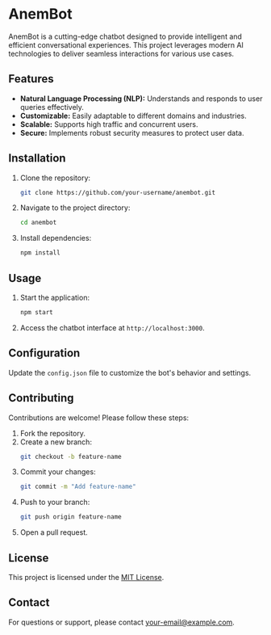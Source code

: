 # AnemBot

AnemBot is a cutting-edge chatbot designed to provide intelligent and efficient conversational experiences. This project leverages modern AI technologies to deliver seamless interactions for various use cases.

## Features

- **Natural Language Processing (NLP):** Understands and responds to user queries effectively.
- **Customizable:** Easily adaptable to different domains and industries.
- **Scalable:** Supports high traffic and concurrent users.
- **Secure:** Implements robust security measures to protect user data.

## Installation

1. Clone the repository:
    ```bash
    git clone https://github.com/your-username/anembot.git
    ```
2. Navigate to the project directory:
    ```bash
    cd anembot
    ```
3. Install dependencies:
    ```bash
    npm install
    ```

## Usage

1. Start the application:
    ```bash
    npm start
    ```
2. Access the chatbot interface at `http://localhost:3000`.

## Configuration

Update the `config.json` file to customize the bot's behavior and settings.

## Contributing

Contributions are welcome! Please follow these steps:

1. Fork the repository.
2. Create a new branch:
    ```bash
    git checkout -b feature-name
    ```
3. Commit your changes:
    ```bash
    git commit -m "Add feature-name"
    ```
4. Push to your branch:
    ```bash
    git push origin feature-name
    ```
5. Open a pull request.

## License

This project is licensed under the [MIT License](LICENSE).

## Contact

For questions or support, please contact [your-email@example.com](mailto:your-email@example.com).
